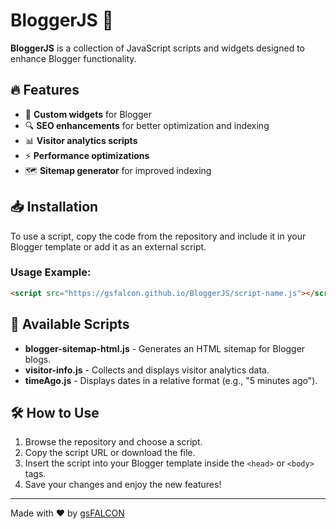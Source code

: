# BloggerJS 🚀

**BloggerJS** is a collection of JavaScript scripts and widgets designed to enhance Blogger functionality.

## 🔥 Features
- 📌 **Custom widgets** for Blogger
- 🔍 **SEO enhancements** for better optimization and indexing
- 📊 **Visitor analytics scripts**
- ⚡ **Performance optimizations**
- 🗺️ **Sitemap generator** for improved indexing

## 📥 Installation
To use a script, copy the code from the repository and include it in your Blogger template or add it as an external script.

### Usage Example:
```html
<script src="https://gsfalcon.github.io/BloggerJS/script-name.js"></script>
```

## 📜 Available Scripts
- **blogger-sitemap-html.js** - Generates an HTML sitemap for Blogger blogs.
- **visitor-info.js** - Collects and displays visitor analytics data.
- **timeAgo.js** - Displays dates in a relative format (e.g., "5 minutes ago").

## 🛠️ How to Use
1. Browse the repository and choose a script.
2. Copy the script URL or download the file.
3. Insert the script into your Blogger template inside the `<head>` or `<body>` tags.
4. Save your changes and enjoy the new features!

---

Made with ❤️ by [gsFALCON](https://github.com/gsfalcon)

